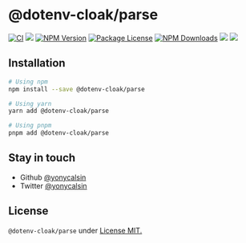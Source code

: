 # @dotenv-cloak/parse

[![CI](https://github.com/yonycalsin/dotenv-cloak/actions/workflows/integration.yml/badge.svg)](https://github.com/yonycalsin/dotenv-cloak/actions/workflows/integration.yml)
<a href="https://github.com/yonycalsin/dotenv-cloak">
<img src="https://img.shields.io/spiget/stars/1000?color=brightgreen&label=Star&logo=github" /></a>
<a href="https://www.npmjs.com/@dotenv-cloak/parse" target="_blank">
<img src="https://img.shields.io/npm/v/@dotenv-cloak/parse" alt="NPM Version" /></a>
<a href="https://www.npmjs.com/@dotenv-cloak/parse" target="_blank">
<img src="https://img.shields.io/npm/l/@dotenv-cloak/parse" alt="Package License" /></a>
<a href="https://www.npmjs.com/@dotenv-cloak/parse" target="_blank">
<img src="https://img.shields.io/npm/dm/@dotenv-cloak/parse" alt="NPM Downloads" /></a>
<a href="https://github.com/yonycalsin"><img src="https://img.shields.io/badge/Author-Yony%20Calsin-blueviolet?style=flat-square&logo=appveyor" /></a>
<a href="https://twitter.com/yonycalsin" target="_blank">
<img src="https://img.shields.io/twitter/follow/yonycalsin.svg?style=social&label=Follow"></a>

## Installation

```bash
# Using npm
npm install --save @dotenv-cloak/parse

# Using yarn
yarn add @dotenv-cloak/parse

# Using pnpm
pnpm add @dotenv-cloak/parse
```

## Stay in touch

- Github [@yonycalsin](https://github.com/yonycalsin)
- Twitter [@yonycalsin](https://twitter.com/yonycalsin)

## License

`@dotenv-cloak/parse` under [License MIT.](LICENSE)
